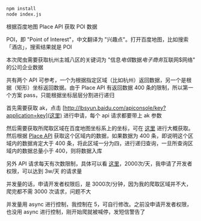 ```bash
npm install
node index.js
```

根据百度地图 Place API 获取 POI 数据

POI，即 "Point of Interest"，中文翻译为 "兴趣点"。打开百度地图，比如搜索「酒店」，搜索结果就是 POI

本次爬虫需要获取杭州主城八区的关键词为 "信息$电信$数据$电子商务$互联网$网络" 的公司企业数据

共有两个 API 可参考，一个为根据指定区域（比如杭州）返回数据，另一个是根据（矩形）坐标返回数据。由于 Place API 有返回数据 400 条的限制，所以第一个方案 pass，只能根据坐标层层分割进行递归

首先需要获取 ak，点击 [http://lbsyun.baidu.com/apiconsole/key?application=key](这里) 进行申请，每个 api 请求都要带上 ak 参数

然后需要获取所爬取区域在百度地图坐标系上的坐标，可在 [这里](http://api.map.baidu.com/lbsapi/getpoint/index.html) 进行大概获取。然后根据 [Place API](http://lbsyun.baidu.com/index.php?title=webapi/guide/webservice-placeapi) 获取这个区域内的数据，如果数据为 400 条，即说明这个区域内的数据肯定大于 400 条，将此区域一分为四，进行递归查询，一旦所查询区域内的数据总量小于 400，则将数据入库

另外 API 请求每天有次数限制，具体可以看 [这里](http://lbsyun.baidu.com/apiconsole/quota)，2000次/天，我申请了开发者权限，可以达到 3w/天 的请求量

并发量的话，申请开发者权限后，是 3000次/分钟，因为我的爬取区域并不大，爬完都不需 3000 次请求，问题不大

并发量用 async 进行控制，我控制在 5，可自行修改。之前没申请开发者权限，也没用 async 进行控制，刚开始爬就被喊停，发短信警告了